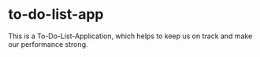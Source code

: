 # to-do-list-app
This is a To-Do-List-Application, which helps to keep us on track and make our performance strong.

